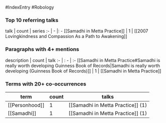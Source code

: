 #IndexEntry #Robology

### Top 10 referring talks
talk | count | series
:- | - |: -
[[Samadhi in Metta Practice]] | 1 | [[2007 Lovingkindness and Compassion As a Path to Awakening]]

### Paragraphs with 4+ mentions
description | count | talk
:- | : - | :-
[[Samadhi in Metta Practice#Samadhi is really worth developing Guinness Book of Records\|Samadhi is really worth developing (Guinness Book of Records)]] | 1 | [[Samadhi in Metta Practice]]

### Terms with 20+ co-occurrences
term | count | talks
-|-|-
[[Personhood]] | 1 | <span class="counts">[[Samadhi in Metta Practice]] (1)</span> 
[[Samadhi]] | 1 | <span class="counts">[[Samadhi in Metta Practice]] (1)</span> 

